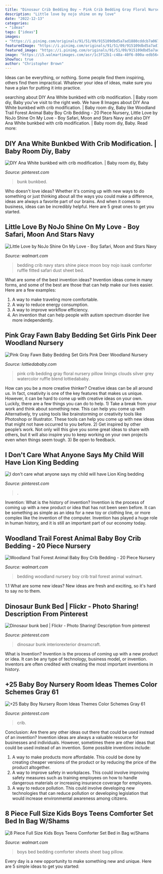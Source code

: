 ```yaml
---
title: "Dinosaur Crib Bedding Boy ~ Pink Crib Bedding Gray Floral Nursery Pillow Linings Clouds Silver Grey Watercolor Ruffle Blend Lottiedababy"
description: "Little love by nojo shine on my love"
date: "2022-12-13"
categories:
- "ideas"
tags: ["ideas"]
images:
- "https://i.pinimg.com/originals/91/51/09/915109dbd5a7ad1880cddcb7a0677fe2.jpg"
featuredImage: "https://i.pinimg.com/originals/91/51/09/915109dbd5a7ad1880cddcb7a0677fe2.jpg"
featured_image: "https://i.pinimg.com/originals/91/51/09/915109dbd5a7ad1880cddcb7a0677fe2.jpg"
image: "https://i5.walmartimages.com/asr/1c3f12b1-c48a-40f6-800a-edb56c7956e1.f9c275a579547942452acd96977492da.jpeg"
ShowToc: true
author: "Christopher Brown"
---
```



Ideas can be everything, or nothing. Some people find them inspiring, others find them impractical. Whatever your idea of ideas, make sure you have a plan for putting it into practice.

	

		
searching about DIY Ana White bunkbed with crib modification. | Baby room diy, Baby you've visit to the right web. We have 8 Images about DIY Ana White bunkbed with crib modification. | Baby room diy, Baby like Woodland Trail Forest Animal Baby Boy Crib Bedding - 20 Piece Nursery, Little Love by NoJo Shine On My Love - Boy Safari, Moon and Stars Navy and also DIY Ana White bunkbed with crib modification. | Baby room diy, Baby. Read more:
		
    
## DIY Ana White Bunkbed With Crib Modification. | Baby Room Diy, Baby

<img loading=lazy src="https://i.pinimg.com/originals/ef/c1/b6/efc1b6c788fc0429cc2daefc02af1797.jpg" onerror="this.onerror=null;this.src='https://tse4.mm.bing.net/th?id=OIP.ciSeXRUHw70r0gUZhMKSrQHaNK&amp;pid=15.1';" alt="DIY Ana White bunkbed with crib modification. | Baby room diy, Baby">

_Source: pinterest.com_

>bunk bunkbed. 

	

Who doesn't love ideas? Whether it's coming up with new ways to do something or just thinking about all the ways you could make a difference, ideas are always a favorite part of our brains. And when it comes to business, ideas can be incredibly helpful. Here are 5 great ones to get you started.

    
## Little Love By NoJo Shine On My Love - Boy Safari, Moon And Stars Navy

<img loading=lazy src="https://i5.walmartimages.com/asr/99f9c117-6f51-47fe-95c0-23c466807a3a_2.6cb7560e0f7b8f4f82bba6b5e4bfb482.jpeg" onerror="this.onerror=null;this.src='https://tse3.mm.bing.net/th?id=OIP.VGeSbDFEBFDFSKHR0ktNpQHaHa&amp;pid=15.1';" alt="Little Love by NoJo Shine On My Love - Boy Safari, Moon and Stars Navy">

_Source: walmart.com_

>bedding crib navy stars shine piece moon boy nojo isaak comforter ruffle fitted safari dust sheet bed. 

	

What are some of the best invention ideas?
Invention ideas come in many forms, and some of the best are those that can help make our lives easier. Here are a few examples: 
1. A way to make traveling more comfortable. 
2. A way to reduce energy consumption. 
3. A way to improve workflow efficiency. 
4. An invention that can help people with autism spectrum disorder live more independently.

    
## Pink Gray Fawn Baby Bedding Set Girls Pink Deer Woodland Nursery

<img loading=lazy src="http://www.lottiedababy.com/wp-content/uploads/2017/03/IMG_9512finalcrop.jpg" onerror="this.onerror=null;this.src='https://tse4.mm.bing.net/th?id=OIP.ETE2NN4SAIq77tPBiHeeVwHaF7&amp;pid=15.1';" alt="Pink Gray Fawn Baby Bedding Set Girls Pink Deer Woodland Nursery">

_Source: lottiedababy.com_

>pink crib bedding gray floral nursery pillow linings clouds silver grey watercolor ruffle blend lottiedababy. 

	

How can you be a more creative thinker?
Creative ideas can be all around us. In fact, creativity is one of the key features that makes us unique. However, it can be hard to come up with creative ideas on your own. Luckily, there are a few things you can do to help. 1) Take a break from your work and think about something new. This can help you come up with Alternatively, try using tools like brainstorming or creativity tools like Photoshop or Illustrator. These tools can help you come up with new ideas that might not have occurred to you before. 2) Get inspired by other people’s work. Not only will this give you some great ideas to share with others, but it will also inspire you to keep working on your own projects even when things seem tough. 3) Be open to feedback.

    
## I Don&#039;t Care What Anyone Says My Child Will Have Lion King Bedding

<img loading=lazy src="https://i.pinimg.com/originals/91/51/09/915109dbd5a7ad1880cddcb7a0677fe2.jpg" onerror="this.onerror=null;this.src='https://tse3.mm.bing.net/th?id=OIP.-WinW2J8Z4-T2uF7y7GC9gHaJ3&amp;pid=15.1';" alt="I don&#039;t care what anyone says my child will have Lion King bedding">

_Source: pinterest.com_

>. 

	

Invention: What is the history of invention?
Invention is the process of coming up with a new product or idea that has not been seen before. It can be something as simple as an idea for a new toy or clothing line, or more complex like the invention of the computer. Invention has played a huge role in human history, and it is still an important part of our economy today.

    
## Woodland Trail Forest Animal Baby Boy Crib Bedding - 20 Piece Nursery

<img loading=lazy src="https://i5.walmartimages.com/asr/f78912e2-7b9e-45ce-8a99-baf59b85a7e0_1.aba5900bd6b64c9e6d79eeae32f71cb5.jpeg" onerror="this.onerror=null;this.src='https://tse4.mm.bing.net/th?id=OIP.oNglDQs_hGWXNrL3j9HrGQHaHa&amp;pid=15.1';" alt="Woodland Trail Forest Animal Baby Boy Crib Bedding - 20 Piece Nursery">

_Source: walmart.com_

>bedding woodland nursery boy crib trail forest animal walmart. 

	

1.1 What are some new ideas?
New ideas are fresh and exciting, so it's hard to say no to them.

    
## Dinosaur Bunk Bed | Flickr - Photo Sharing! Description From Pinterest

<img loading=lazy src="https://i.pinimg.com/originals/4e/2c/56/4e2c56d0be51edc40ca63b252861288f.jpg" onerror="this.onerror=null;this.src='https://tse1.mm.bing.net/th?id=OIP.q79_0hLShE7V5IgRNUOnxgHaFj&amp;pid=15.1';" alt="Dinosaur bunk bed | Flickr - Photo Sharing! Description from pinterest">

_Source: pinterest.com_

>dinosaur bunk interiorexterior dreamcraft. 

	

What is Invention?
Invention is the process of coming up with a new product or idea. It can be any type of technology, business model, or invention. Inventors are often credited with creating the most important inventions in history.

    
## +25 Baby Boy Nursery Room Ideas Themes Color Schemes Gray 61

<img loading=lazy src="https://i.pinimg.com/originals/12/01/c8/1201c81436266874225fe04ea20c164b.jpg" onerror="this.onerror=null;this.src='https://tse2.mm.bing.net/th?id=OIP.3Tj9hzEoOwt_r-nZZHpn-wHaKK&amp;pid=15.1';" alt="+25 Baby Boy Nursery Room Ideas Themes Color Schemes Gray 61">

_Source: pinterest.com_

>crib. 

	

Conclusion: Are there any other ideas out there that could be used instead of an invention?
Invention ideas are always a valuable resource for businesses and individuals. However, sometimes there are other ideas that could be used instead of an invention. Some possible inventions include:
1. A way to make products more affordable. This could be done by creating cheaper versions of the product or by reducing the price of the product altogether.
2. A way to improve safety in workplaces. This could involve improving safety measures such as training employees on how to handle dangerous materials or increasing insurance coverage for employees.
3. A way to reduce pollution. This could involve developing new technologies that can reduce pollution or developing legislation that would increase environmental awareness among citizens.

    
## 8 Piece Full Size Kids Boys Teens Comforter Set Bed In Bag W/Shams

<img loading=lazy src="https://i5.walmartimages.com/asr/1c3f12b1-c48a-40f6-800a-edb56c7956e1.f9c275a579547942452acd96977492da.jpeg" onerror="this.onerror=null;this.src='https://tse2.mm.bing.net/th?id=OIP.PMHDFN3CHi5q8BSETzLcogHaGm&amp;pid=15.1';" alt="8 Piece Full Size Kids Boys Teens Comforter Set Bed in Bag w/Shams">

_Source: walmart.com_

>boys bed bedding comforter sheets sheet bag pillow. 

	

Every day is a new opportunity to make something new and unique. Here are 5 simple ideas to get you started: 

